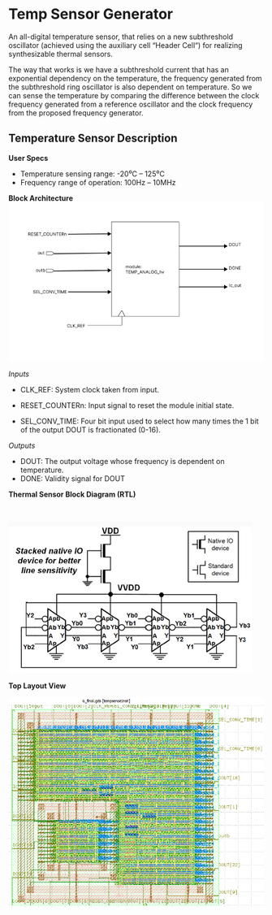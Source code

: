 # Temp Sensor Generator

An all-digital temperature sensor, that relies on a new subthreshold oscillator (achieved using the auxiliary cell “Header Cell“) for realizing synthesizable thermal sensors.

The way that works is we have a subthreshold current that has an exponential dependency on the temperature, the frequency generated from the subthreshold ring oscillator is also dependent on temperature. So we can sense the temperature by comparing the difference between the clock frequency generated from a reference oscillator and the clock frequency from the proposed frequency generator.

## Temperature Sensor Description

**User Specs**
* Temperature sensing range: -20⁰C – 125⁰C 
* Frequency range of operation: 100Hz – 10MHz

**Block Architecture**
![plot](./readme_imgs/temp_sensor_IO.PNG)

 _Inputs_
 *  CLK_REF: System clock taken from input.
 *  RESET_COUNTERn: Input signal to reset the module initial state.

 * SEL_CONV_TIME: Four bit input used to select how many times the 1 bit of the output DOUT is fractionated (0-16).

_Outputs_
 *  DOUT:  The output voltage whose frequency is dependent on temperature.
 *  DONE: Validity signal for DOUT

**Thermal Sensor Block Diagram (RTL)**

<br>

![plot](./readme_imgs/Thermal%20Sensor%20Block%20Diagram.png)

**Top  Layout View**
<br>

![plot](./readme_imgs/temp-sense-gen-final-gds.PNG)
    

